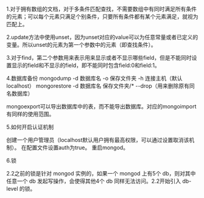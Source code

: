 1.对于拥有数组的文档，对于多条件匹配查找，不需要数组中有同时满足所有条件的元素；可以每个元素只满足个别条件，只要所有条件都有某个元素满足，就视为匹配上。

2.update方法中使用unset，因为unset对应的value可以为任意常量或者已定义的变量。所以unset的元素为第一个参数中的元素（即查找条件）。

3.对于find，第二个参数用来表示用来显示或者不显示哪些field，但是不能同时设置显示的field和不显示的field，即不能同时包含field:0和field:1。

4.数据库备份
mongodump -d 数据库名 -o 保存文件夹 -h 连接主机（默认localhost）
mongorestore -d 数据库名 保存文件夹/* --drop（用来删除原有同名数据库）

mongoexport可以导出数据库中的表，而不能导出数据库。对应的mongoimport有同样的使用范围。

5.如何开启认证机制

创建一个用户管理员（localhost默认用户拥有最高权限，可以通过设置取消该机制）。
在配置文件设置auth为true。
重启mongod。

6.锁

2.2之前的锁是针对 mongod 实例的，如果一个 mongod 上有5个 db，则对其中任意一个 db 发起写操作，会使得其他4个 db 同样无法访问。2.2开始引入 db-level 的锁。
